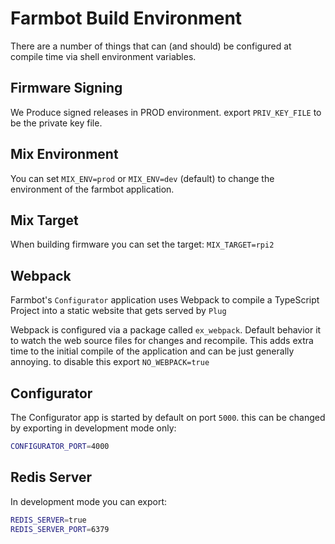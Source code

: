 # Farmbot Build Environment
There are a number of things that can (and should) be configured at compile time
via shell environment variables.

## Firmware Signing
We Produce signed releases in PROD environment. export `PRIV_KEY_FILE` to be the private key file.

## Mix Environment
You can set `MIX_ENV=prod` or `MIX_ENV=dev` (default) to change the environment
of the farmbot application.

## Mix Target
When building firmware you can set the target:
`MIX_TARGET=rpi2`

## Webpack
Farmbot's `Configurator` application uses Webpack to compile a TypeScript Project
into a static website that gets served by `Plug`

Webpack is configured via a package called `ex_webpack`. Default behavior it to
watch the web source files for changes and recompile. This adds extra time to the
initial compile of the application and can be just generally annoying. to disable
this export `NO_WEBPACK=true`

## Configurator
The Configurator app is started by default on port `5000`.
this can be changed by exporting in development mode only:
```bash
CONFIGURATOR_PORT=4000
```

## Redis Server
In development mode you can export:
```bash
REDIS_SERVER=true
REDIS_SERVER_PORT=6379
```
